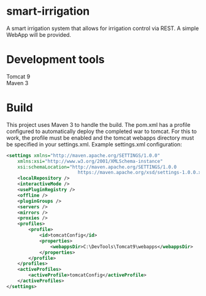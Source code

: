 # smart-irrigation
A smart irrigation system that allows for irrigation control via REST.  A simple WebApp will be provided.

# Development tools
Tomcat 9  
Maven 3  

# Build
This project uses Maven 3 to handle the build.  The pom.xml has a profile configured to automatically deploy the completed war to tomcat.  For this to work, the profile must be enabled and the tomcat webapps directory must be specified in your settings.xml.  Example settings.xml configuration:  
```xml
<settings xmlns="http://maven.apache.org/SETTINGS/1.0.0"
	xmlns:xsi="http://www.w3.org/2001/XMLSchema-instance"
	xsi:schemaLocation="http://maven.apache.org/SETTINGS/1.0.0
                          https://maven.apache.org/xsd/settings-1.0.0.xsd">
	<localRepository />
	<interactiveMode />
	<usePluginRegistry />
	<offline />
	<pluginGroups />
	<servers />
	<mirrors />
	<proxies />
	<profiles>
		<profile>
			<id>tomcatConfig</id>
			<properties>
				<webappsDir>C:\DevTools\Tomcat9\webapps</webappsDir>
			</properties>
		</profile>
	</profiles>
	<activeProfiles>
		<activeProfile>tomcatConfig</activeProfile>
	</activeProfiles>
</settings>
```

